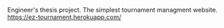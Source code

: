 Engineer's thesis project. The simplest tournament managment website. https://ez-tournament.herokuapp.com/
